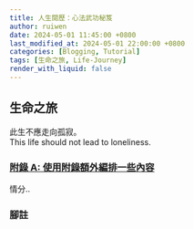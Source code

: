 ```yaml
---
title: 人生閱歷：心法武功秘笈
author: ruiwen
date: 2024-05-01 11:45:00 +0800
last_modified_at: 2024-05-01 22:00:00 +0800
categories: [Blogging, Tutorial]
tags: [生命之旅, Life-Journey]
render_with_liquid: false
---
```


## 生命之旅

此生不應走向孤寂。  
This life should not lead to loneliness.


### [附錄 A: 使用附錄額外編排一些內容](#引言)
情分..

### 腳註
[^1]: 這是腳註可以進行補充說明


